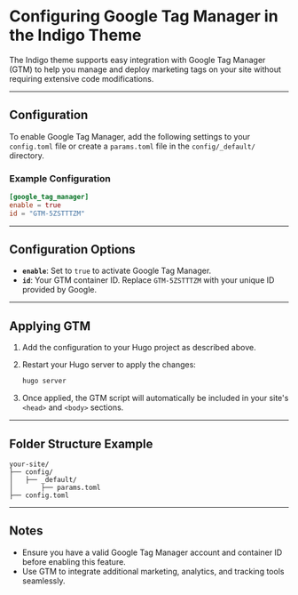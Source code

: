 # Configuring Google Tag Manager in the Indigo Theme

The Indigo theme supports easy integration with Google Tag Manager (GTM) to help you manage and deploy marketing tags on your site without requiring extensive code modifications.

---

## Configuration

To enable Google Tag Manager, add the following settings to your `config.toml` file or create a `params.toml` file in the `config/_default/` directory.

### Example Configuration

```toml
[google_tag_manager]
enable = true
id = "GTM-5ZSTTTZM"
```

---

## Configuration Options

- **`enable`**: Set to `true` to activate Google Tag Manager.
- **`id`**: Your GTM container ID. Replace `GTM-5ZSTTTZM` with your unique ID provided by Google.

---

## Applying GTM

1. Add the configuration to your Hugo project as described above.
2. Restart your Hugo server to apply the changes:

   ```bash
   hugo server
   ```

3. Once applied, the GTM script will automatically be included in your site's `<head>` and `<body>` sections.

---

## Folder Structure Example

```plaintext
your-site/
├── config/
│   ├── _default/
│       ├── params.toml
├── config.toml
```

---

## Notes

- Ensure you have a valid Google Tag Manager account and container ID before enabling this feature.
- Use GTM to integrate additional marketing, analytics, and tracking tools seamlessly.

